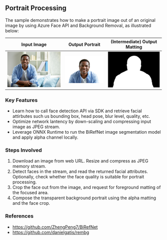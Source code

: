 
## Portrait Processing

The sample demonstrates how to make a portrait image out of an original image by using Azure Face API and Background Removal, as illustrated below:

| Input Image | Output Portrait | (Intermediate) Output Matting |
| :-: | :-: | :-: |
| ![detection2.jpg](https://raw.githubusercontent.com/Azure-Samples/cognitive-services-sample-data-files/master/Face/images/detection2.jpg) | ![portrait.png](portrait.png) | ![matting.bmp](matting.bmp) |


### Key Features

* Learn how to call face detection API via SDK and retrieve facial attirbutes such us bounding box, head pose, blur level, quality, etc.
* Optimize network lantency by down-scaling and compressing input image as JPEG stream.
* Leverage ONNX Runtime to run the BiRefNet image segmentation model and apply alpha channel locally.


### Steps Involved

1. Download an image from web URL. Resize and compress as JPEG memory stream.
2. Detect faces in the stream, and read the returned facial attributes. Optionally, check whether the face quality is suitable for portrait processing.
3. Crop the face out from the image, and request for foreground matting of the focused area.
4. Compose the transparent background portrait using the alpha matting and the face crop.


### References

* https://github.com/ZhengPeng7/BiRefNet
* https://github.com/danielgatis/rembg
